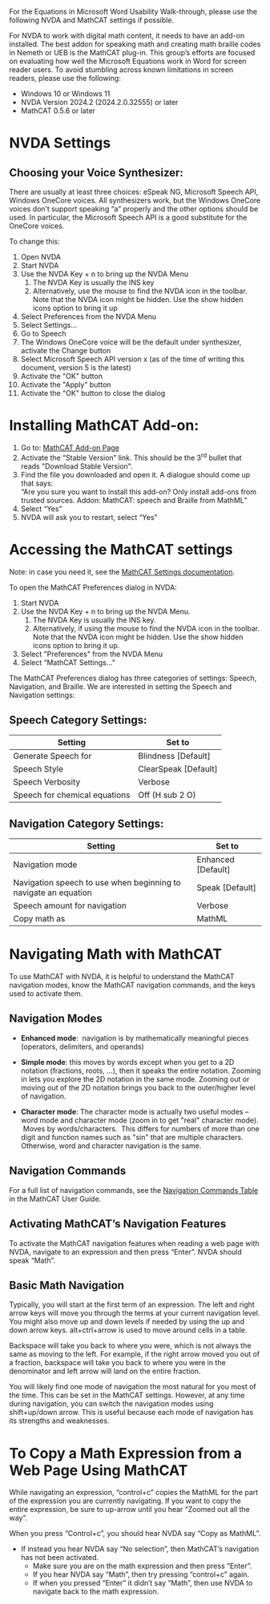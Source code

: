 For the Equations in Microsoft Word Usability Walk-through, please use
the following NVDA and MathCAT settings if possible.

For NVDA to work with digital math content, it needs to have an add-on
installed. The best addon for speaking math and creating math braille
codes in Nemeth or UEB is the MathCAT plug-in. This group’s efforts are
focused on evaluating how well the Microsoft Equations work in Word for
screen reader users. To avoid stumbling across known limitations in
screen readers, please use the following:

- Windows 10 or Windows 11
- NVDA Version 2024.2 (2024.2.0.32555) or later
- MathCAT 0.5.6 or later

# NVDA Settings

## Choosing your Voice Synthesizer:

There are usually at least three choices: eSpeak NG, Microsoft Speech
API, Windows OneCore voices. All synthesizers work, but the Windows
OneCore voices don’t support speaking “a” properly and the other options
should be used. In particular, the Microsoft Speech API is a good
substitute for the OneCore voices.

To change this:

1.  Open NVDA
2.  Start NVDA
3.  Use the NVDA Key + n to bring up the NVDA Menu
    1.  The NVDA Key is usually the INS key
    2.  Alternatively, use the mouse to find the NVDA icon in the
        toolbar. Note that the NVDA icon might be hidden. Use the show
        hidden icons option to bring it up
4.  Select Preferences from the NVDA Menu
5.  Select Settings...
6.  Go to Speech
7.  The Windows OneCore voice will be the default under synthesizer,
    activate the Change button
8.  Select Microsoft Speech API version x (as of the time of writing
    this document, version 5 is the latest)
9.  Activate the "OK" button
10. Activate the "Apply" button
11. Activate the "OK" button to close the dialog

# Installing MathCAT Add-on:

1.  Go to: [MathCAT Add-on
    Page](https://addons.nvda-project.org/addons/MathCAT.en.html)
2.  Activate the “Stable Version” link. This should be the 3<sup>rd</sup>
    bullet that reads "Download Stable Version".
3.  Find the file you downloaded and open it. A dialogue should come up
    that says:  
    “Are you sure you want to install this add-on? Only install add-ons
    from trusted sources. Addon: MathCAT: speech and Braille from
    MathML”
4.  Select “Yes”
5.  NVDA will ask you to restart, select “Yes”

# Accessing the MathCAT settings

Note: in case you need it, see the [MathCAT Settings
documentation](https://nsoiffer.github.io/MathCAT/users.html).

To open the MathCAT Preferences dialog in NVDA:

1.  Start NVDA
2.  Use the NVDA Key + n to bring up the NVDA Menu.
    1.  The NVDA Key is usually the INS key.
    2.  Alternatively, if using the mouse to find the NVDA icon in the
        toolbar. Note that the NVDA icon might be hidden. Use the show
        hidden icons option to bring it up.
3.  Select "Preferences" from the NVDA Menu
4.  Select “MathCAT Settings...”

The MathCAT Preferences dialog has three categories of settings: Speech,
Navigation, and Braille. We are interested in setting the Speech and
Navigation settings:

## Speech Category Settings:

| Setting                       | Set to                 |
|-------------------------------|------------------------|
| Generate Speech for           | Blindness \[Default\]  |
| Speech Style                  | ClearSpeak \[Default\] |
| Speech Verbosity              | Verbose                |
| Speech for chemical equations | Off (H sub 2 O)        |

## Navigation Category Settings:

| Setting | Set to |
|----|----|
| Navigation mode | Enhanced \[Default\] |
| Navigation speech to use when beginning to navigate an equation | Speak \[Default\] |
| Speech amount for navigation | Verbose |
| Copy math as | MathML |

# Navigating Math with MathCAT

To use MathCAT with NVDA, it is helpful to understand the MathCAT
navigation modes, know the MathCAT navigation commands, and the keys
used to activate them.

## Navigation Modes

- **Enhanced mode**:  navigation is by mathematically meaningful pieces
  (operators, delimiters, and operands)

- **Simple mode**: this moves by words except when you get to a 2D
  notation (fractions, roots, …), then it speaks the entire notation.
  Zooming in lets you explore the 2D notation in the same mode. Zooming
  out or moving out of the 2D notation brings you back to the
  outer/higher level of navigation.

- **Character mode**: The character mode is actually two useful modes –
  word mode and character mode (zoom in to get "real" character mode).
   Moves by words/characters.  This differs for numbers of more than one
  digit and function names such as "sin" that are multiple characters.
  Otherwise, word and character navigation is the same.

## Navigation Commands

For a full list of navigation commands, see the [Navigation Commands
Table](https://nsoiffer.github.io/MathCAT/nav-commands.html#navigation-modes:~:text=Navigation%20Commands%20Table)
in the MathCAT User Guide.

## Activating MathCAT’s Navigation Features

To activate the MathCAT navigation features when reading a web page with
NVDA, navigate to an expression and then press “Enter”. NVDA should
speak “Math”.

## Basic Math Navigation

Typically, you will start at the first term of an expression. The left
and right arrow keys will move you through the terms at your current
navigation level. You might also move up and down levels if needed by
using the up and down arrow keys. alt+ctrl+arrow is used to move around
cells in a table.

Backspace will take you back to where you were, which is not always the
same as moving to the left. For example, if the right arrow moved you
out of a fraction, backspace will take you back to where you were in the
denominator and left arrow will land on the entire fraction.

You will likely find one mode of navigation the most natural for you
most of the time. This can be set in the MathCAT settings. However, at
any time during navigation, you can switch the navigation modes using
shift+up/down arrow. This is useful because each mode of navigation has
its strengths and weaknesses.

# To Copy a Math Expression from a Web Page Using MathCAT

While navigating an expression, “control+c” copies the MathML for the
part of the expression you are currently navigating. If you want to copy
the entire expression, be sure to up-arrow until you hear “Zoomed out
all the way”.

When you press “Control+c”, you should hear NVDA say “Copy as MathML”.

- If instead you hear NVDA say “No selection”, then MathCAT’s navigation
  has not been activated.
  - Make sure you are on the math expression and then press “Enter”.
  - If you hear NVDA say “Math”, then try pressing “control+c” again.
  - If when you pressed “Enter” it didn’t say “Math”, then use NVDA to
    navigate back to the math expression.
